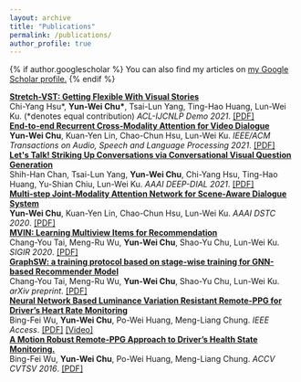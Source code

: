 ```yaml
---
layout: archive
title: "Publications"
permalink: /publications/
author_profile: true
---
```


{% if author.googlescholar %}
  You can also find my articles on <u><a href="{{author.googlescholar}}">my Google Scholar profile</a>.</u>
{% endif %}

<b><a href="/files/StretchVIST.pdf" target="_blank">Stretch-VST: Getting Flexible With Visual Stories</a></b> 
<br>Chi-Yang Hsu*, <b>Yun-Wei Chu*</b>, Tsai-Lun Yang, Ting-Hao Huang, Lun-Wei Ku. (*denotes equal contribution) <i>ACL-IJCNLP Demo 2021</i>. <a href="/files/StretchVIST.pdf" target="_blank">[PDF]</a>
<br>
<b>[End-to-end Recurrent Cross-Modality Attention for Video Dialogue](https://ieeexplore.ieee.org/document/9376964)</b> 
<br><b>Yun-Wei Chu</b>, Kuan-Yen Lin, Chao-Chun Hsu, Lun-Wei Ku. <i>IEEE/ACM Transactions on Audio, Speech and Language Processing 2021</i>. <a href="/files/TASL_final_paper.pdf" target="_blank">[PDF]</a>
<br>
<b><a href="/files/AAAI21_Workshop_VIST_Question.pdf" target="_blank">Let's Talk! Striking Up Conversations via Conversational Visual Question Generation</a></b> 
<br>Shih-Han Chan, Tsai-Lun Yang, <b>Yun-Wei Chu</b>, Chi-Yang Hsu, Ting-Hao Huang, Yu-Shian Chiu, Lun-Wei Ku. <i>AAAI DEEP-DIAL 2021</i>. <a href="/files/AAAI21_Workshop_VIST_Question.pdf" target="_blank">[PDF]</a>
<br>
<b>[Multi-step Joint-Modality Attention Network for Scene-Aware Dialogue System](https://arxiv.org/abs/2001.06206)</b> 
<br><b>Yun-Wei Chu</b>, Kuan-Yen Lin, Chao-Chun Hsu, Lun-Wei Ku. <i>AAAI DSTC 2020</i>. [[PDF]](https://arxiv.org/abs/2001.06206)
<br>
<b>[MVIN: Learning Multiview Items for Recommendation](https://arxiv.org/abs/2005.12516)</b> 
<br>Chang-You Tai, Meng-Ru Wu, <b>Yun-Wei Chu</b>, Shao-Yu Chu, Lun-Wei Ku. <i>SIGIR 2020</i>. [[PDF]](https://arxiv.org/abs/2005.12516)
<br>
<b>[GraphSW: a training protocol based on stage-wise training for GNN-based Recommender Model](https://arxiv.org/abs/1908.05611)</b> 
<br>Chang-You Tai, Meng-Ru Wu, <b>Yun-Wei Chu</b>, Shao-Yu Chu, Lun-Wei Ku. <i>arXiv preprint</i>. [[PDF]](https://arxiv.org/abs/1908.05611)
<br>
<b>[Neural Network Based Luminance Variation Resistant Remote-PPG for Driver’s Heart Rate Monitoring](https://ieeexplore.ieee.org/document/8701432)</b> 
<br>Bing-Fei Wu, <b>Yun-Wei Chu</b>, Po-Wei Huang, Meng-Liang Chung.  <i>IEEE Access</i>. [[PDF]](https://ieeexplore.ieee.org/document/8701432) [[Video]](https://www.youtube.com/watch?v=cvw8AeakBt8&feature=youtu.be)
<br>
<b>[A Motion Robust Remote-PPG Approach to Driver’s Health State Monitoring.](https://link.springer.com/chapter/10.1007/978-3-319-54407-6_31)</b> 
<br>Bing-Fei Wu, <b>Yun-Wei Chu</b>, Po-Wei Huang, Meng-Liang Chung. <i>ACCV CVTSV 2016</i>. [[PDF]](https://link.springer.com/chapter/10.1007/978-3-319-54407-6_31)
